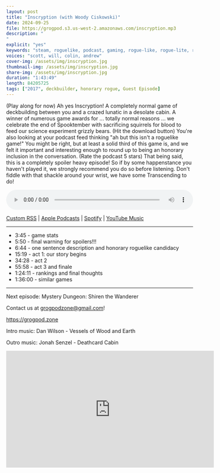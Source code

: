 ```yaml
---
layout: post
title: "Inscryption (with Woody Ciskowski)"
date: 2024-09-25
file: https://grogpod.s3.us-west-2.amazonaws.com/inscryption.mp3
description: "
"
explicit: "yes" 
keywords: "steam, roguelike, podcast, gaming, rogue-like, rogue-lite, roguelite"
voices: "scott, will, colin, andrew"
cover-img: /assets/img/inscryption.jpg
thumbnail-img: /assets/img/inscryption.jpg
share-img: /assets/img/inscryption.jpg
duration: "1:43:49"
length: 84205725 
tags: ["2017", deckbuilder, honorary rogue, Guest Episode]
---
```


(Play along for now) Ah yes Inscryption! A completely normal game of deckbuilding between you and a crazed lunatic in a desolate cabin. A winner of numerous game awards for ... totally normal reasons ... we celebrate the end of Spooktember with sacrificing squirrels for blood to feed our science experiment grizzly bears. (Hit the download button) You're also looking at your podcast feed thinking "ah but this isn't a roguelike game!" You might be right, but at least a solid third of this game is, and we felt it important and interesting enough to round up to being an honorary inclusion in the conversation. (Rate the podcast 5 stars) That being said, this is a completely spoiler heavy episode! So if by some happenstance you haven't played it, we strongly recommend you do so before listening. Don't fiddle with that shackle around your wrist, we have some Transcending to do!


<div class="container">
  <audio controls style="width: 100%;">
    <source src="https://grogpod.s3.us-west-2.amazonaws.com/inscryption.mp3" type="audio/mpeg">
  </audio>
</div>

[Custom RSS](https://grogpod.zone/feed.xml) | [Apple Podcasts](https://podcasts.apple.com/us/podcast/grogpod/id1650474911) | [Spotify](https://open.spotify.com/show/655SEhPUWIC77oO3hILe0b) | [YouTube Music](https://music.youtube.com/playlist?list=PL-ShOmyMvd4jYFChE6tgj0JYG8RKK4xe0) 

---
* 3:45 - game stats
* 5:50 - final warning for spoilers!!!
* 6:44 - one sentence description and honorary roguelike candidacy
* 15:19 - act 1: our story begins
* 34:28 - act 2
* 55:58 - act 3 and finale
* 1:24:11 - rankings and final thoughts
* 1:36:00 - similar games

---



Next episode: Mystery Dungeon: Shiren the Wanderer

Contact us at grogpodzone@gmail.com!

https://grogpod.zone

Intro music: Dan Wilson - Vessels of Wood and Earth 

Outro music: Jonah Senzel - Deathcard Cabin

<div class="embed-responsive embed-responsive-16by9">
<iframe width="560" height="315" src="https://www.youtube.com/embed/xxxxxx" title="YouTube video player" frameborder="0" allow="accelerometer; autoplay; clipboard-write; encrypted-media; gyroscope; picture-in-picture" allowfullscreen></iframe>
</div>
